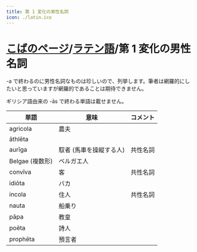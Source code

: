 ```yaml
---
title: 第 1 変化の男性名詞
icon: ./latin.ico
---
```


# [こばのページ](../index.html)/[ラテン語](index.html)/第 1 変化の男性名詞

-a で終わるのに男性名詞なものは珍しいので、列挙します。筆者は網羅的にしたいと思っていますが網羅的であることは期待できません。

ギリシア語由来の -ās で終わる単語は載せません。

|単語|意味|コメント|
|--|--|--|
|agricola|農夫|
|āthlēta||
|aurīga|馭者 (馬車を操縦する人)|共性名詞|
|Belgae (複数形)|ベルガエ人|
|convīva|客|共性名詞|
|idiōta|バカ|
|incola|住人|共性名詞|
|nauta|船乗り|
|pāpa|教皇|
|poēta|詩人|
|prophēta|預言者|
